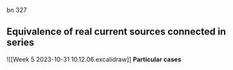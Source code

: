 bn 327

## Equivalence of real current sources connected in series
![[Week 5 2023-10-31 10.12.06.excalidraw]]
**Particular cases**